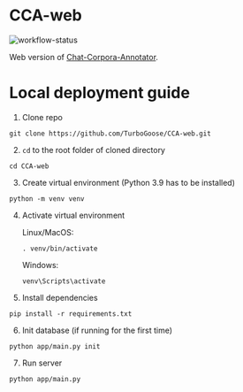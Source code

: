 # CCA-web
![workflow-status](https://github.com/TurboGoose/CCA-web/actions/workflows/cca-web-ci.yaml/badge.svg)


Web version of [Chat-Corpora-Annotator](https://github.com/yakovypg/Chat-Corpora-Annotator).

# Local deployment guide
1. Clone repo
```shell
git clone https://github.com/TurboGoose/CCA-web.git
```

2. `cd` to the root folder of cloned directory
```shell
cd CCA-web
```

3. Create virtual environment (Python 3.9 has to be installed)
```shell
python -m venv venv
```
4. Activate virtual environment

    Linux/MacOS:
    
    ```shell
    . venv/bin/activate
    ```

    Windows:
    ```shell
   venv\Scripts\activate
   ```
5. Install dependencies
```shell
pip install -r requirements.txt
```

6. Init database (if running for the first time)
```shell
python app/main.py init
```

7. Run server
```shell
python app/main.py
```